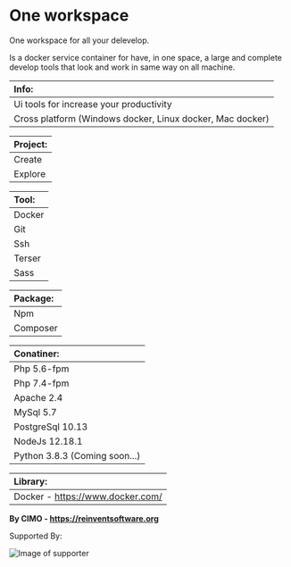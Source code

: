 One workspace
==============

One workspace for all your delevelop.

Is a docker service container for have, in one space, a large and complete develop tools that look and work in same way on all machine.

| Info: |
|:---|
| Ui tools for increase your productivity |
| Cross platform (Windows docker, Linux docker, Mac docker) |

| Project: |
|:---|
| Create |
| Explore |

| Tool: |
|:---|
| Docker |
| Git |
| Ssh |
| Terser |
| Sass |

| Package: |
|:---|
| Npm |
| Composer |

| Conatiner: |
|:---|
| Php 5.6-fpm |
| Php 7.4-fpm |
| Apache 2.4 |
| MySql 5.7 |
| PostgreSql 10.13 |
| NodeJs 12.18.1 |
| Python 3.8.3 (Coming soon...) |

| Library: |
|:---|
| Docker - https://www.docker.com/ |

<b>By CIMO - https://reinventsoftware.org</b>

Supported By:

![Image of supporter](https://avatars0.githubusercontent.com/u/878437?s=200&v=4)
